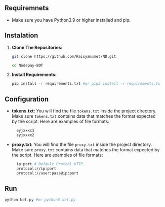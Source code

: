 ## Requiremnets

- Make sure you have Python3.9 or higher installed and pip.

## Instalation

1. **Clone The Repositories:**
   ```bash
   git clone https://github.com/Raisyamumet/ND.git
   ```
   ```bash
   cd Nodepay-BOT
   ```

2. **Install Requirements:**
   ```bash
   pip install -r requirements.txt #or pip3 install -r requirements.txt
   ```

## Configuration

- **tokens.txt:** You will find the file `tokens.txt` inside the project directory. Make sure `tokens.txt` contains data that matches the format expected by the script. Here are examples of file formats:
  ```bash
    eyjxxxx1
    eyjxxxx2
  ```

- **proxy.txt:** You will find the file `proxy.txt` inside the project directory. Make sure `proxy.txt` contains data that matches the format expected by the script. Here are examples of file formats:
  ```bash
    ip:port # Default Protcol HTTP.
    protocol://ip:port
    protocol://user:pass@ip:port
  ```

## Run

```bash
python bot.py #or python3 bot.py
```
